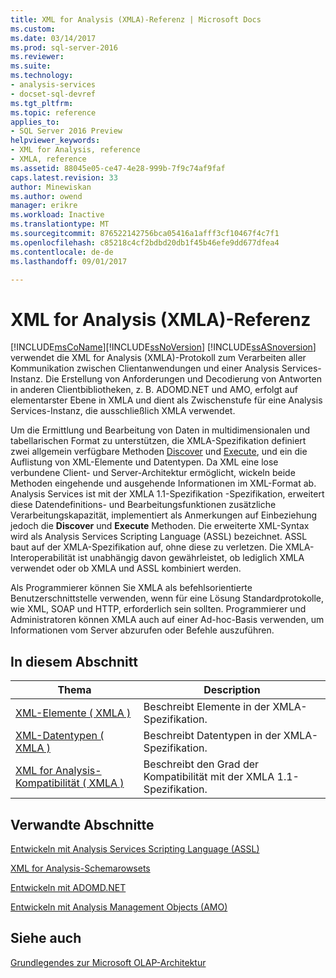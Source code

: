 ```yaml
---
title: XML for Analysis (XMLA)-Referenz | Microsoft Docs
ms.custom: 
ms.date: 03/14/2017
ms.prod: sql-server-2016
ms.reviewer: 
ms.suite: 
ms.technology:
- analysis-services
- docset-sql-devref
ms.tgt_pltfrm: 
ms.topic: reference
applies_to:
- SQL Server 2016 Preview
helpviewer_keywords:
- XML for Analysis, reference
- XMLA, reference
ms.assetid: 88045e05-ce47-4e28-999b-7f9c74af9faf
caps.latest.revision: 33
author: Minewiskan
ms.author: owend
manager: erikre
ms.workload: Inactive
ms.translationtype: MT
ms.sourcegitcommit: 876522142756bca05416a1afff3cf10467f4c7f1
ms.openlocfilehash: c85218c4cf2bdbd20db1f45b46efe9dd677dfea4
ms.contentlocale: de-de
ms.lasthandoff: 09/01/2017

---
```

# <a name="xml-for-analysis--xmla-reference"></a>XML for Analysis (XMLA)-Referenz
  [!INCLUDE[msCoName](../../includes/msconame-md.md)][!INCLUDE[ssNoVersion](../../includes/ssnoversion-md.md)] [!INCLUDE[ssASnoversion](../../includes/ssasnoversion-md.md)] verwendet die XML for Analysis (XMLA)-Protokoll zum Verarbeiten aller Kommunikation zwischen Clientanwendungen und einer Analysis Services-Instanz. Die Erstellung von Anforderungen und Decodierung von Antworten in anderen Clientbibliotheken, z. B. ADOMD.NET und AMO, erfolgt auf elementarster Ebene in XMLA und dient als Zwischenstufe für eine Analysis Services-Instanz, die ausschließlich XMLA verwendet.  
  
 Um die Ermittlung und Bearbeitung von Daten in multidimensionalen und tabellarischen Format zu unterstützen, die XMLA-Spezifikation definiert zwei allgemein verfügbare Methoden [Discover](../../analysis-services/xmla/xml-elements-methods-discover.md) und [Execute](../../analysis-services/xmla/xml-elements-methods-execute.md), und ein die Auflistung von XML-Elemente und Datentypen. Da XML eine lose verbundene Client- und Server-Architektur ermöglicht, wickeln beide Methoden eingehende und ausgehende Informationen im XML-Format ab. Analysis Services ist mit der XMLA 1.1-Spezifikation -Spezifikation, erweitert diese Datendefinitions- und Bearbeitungsfunktionen zusätzliche Verarbeitungskapazität, implementiert als Anmerkungen auf Einbeziehung jedoch die **Discover** und **Execute** Methoden. Die erweiterte XML-Syntax wird als Analysis Services Scripting Language (ASSL) bezeichnet. ASSL baut auf der XMLA-Spezifikation auf, ohne diese zu verletzen. Die XMLA-Interoperabilität ist unabhängig davon gewährleistet, ob lediglich XMLA verwendet oder ob XMLA und ASSL kombiniert werden.  
  
 Als Programmierer können Sie XMLA als befehlsorientierte Benutzerschnittstelle verwenden, wenn für eine Lösung Standardprotokolle, wie XML, SOAP und HTTP, erforderlich sein sollten. Programmierer und Administratoren können XMLA auch auf einer Ad-hoc-Basis verwenden, um Informationen vom Server abzurufen oder Befehle auszuführen.  
  
## <a name="in-this-section"></a>In diesem Abschnitt  
  
|Thema|Description|  
|-----------|-----------------|  
|[XML-Elemente &#40; XMLA &#41;](http://msdn.microsoft.com/library/40ab2360-efb6-4ba6-bf23-e84964e51008)|Beschreibt Elemente in der XMLA-Spezifikation.|  
|[XML-Datentypen &#40; XMLA &#41;](../../analysis-services/xmla/xml-data-types/xml-data-types-xmla.md)|Beschreibt Datentypen in der XMLA-Spezifikation.|  
|[XML for Analysis-Kompatibilität &#40; XMLA &#41;](../../analysis-services/xmla/xml-for-analysis-compliance-xmla.md)|Beschreibt den Grad der Kompatibilität mit der XMLA 1.1-Spezifikation.|  
  
## <a name="related-sections"></a>Verwandte Abschnitte  
 [Entwickeln mit Analysis Services Scripting Language &#40;ASSL&#41;](../../analysis-services/multidimensional-models/scripting-language-assl/developing-with-analysis-services-scripting-language-assl.md)  
  
 [XML for Analysis-Schemarowsets](../../analysis-services/schema-rowsets/xml/xml-for-analysis-schema-rowsets.md)  
  
 [Entwickeln mit ADOMD.NET](../../analysis-services/multidimensional-models/adomd-net/developing-with-adomd-net.md)  
  
 [Entwickeln mit Analysis Management Objects &#40;AMO&#41;](../../analysis-services/multidimensional-models/analysis-management-objects/developing-with-analysis-management-objects-amo.md)  
  
## <a name="see-also"></a>Siehe auch  
 [Grundlegendes zur Microsoft OLAP-Architektur](../../analysis-services/multidimensional-models/olap-physical/understanding-microsoft-olap-architecture.md)  
  
  

